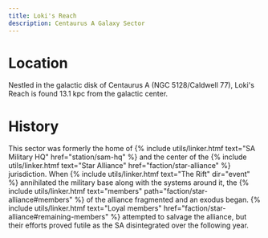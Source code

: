 ```yaml
---
title: Loki's Reach
description: Centaurus A Galaxy Sector
---
```

# Location
Nestled in the galactic disk of Centaurus A (NGC 5128/Caldwell 77), Loki's Reach is found 13.1 kpc from the galactic center.

# History
This sector was formerly the home of {% include utils/linker.htmf text="SA Military HQ" href="station/sam-hq" %} and the center of the {% include utils/linker.htmf text="Star Alliance" href="faction/star-alliance" %} jurisdiction. When {% include utils/linker.htmf text="The Rift" dir="event" %} annihilated the military base along with the systems around it, the {% include utils/linker.htmf text="members" path="faction/star-alliance#members" %} of the alliance fragmented and an exodus began. {% include utils/linker.htmf text="Loyal members" href="faction/star-alliance#remaining-members" %} attempted to salvage the alliance, but their efforts proved futile as the SA disintegrated over the following year.

